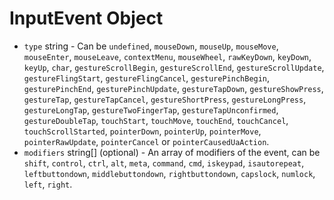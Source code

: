 # InputEvent Object

* `type` string - Can be `undefined`, `mouseDown`, `mouseUp`, `mouseMove`,
  `mouseEnter`, `mouseLeave`, `contextMenu`, `mouseWheel`, `rawKeyDown`,
  `keyDown`, `keyUp`, `char`, `gestureScrollBegin`, `gestureScrollEnd`,
  `gestureScrollUpdate`, `gestureFlingStart`, `gestureFlingCancel`,
  `gesturePinchBegin`, `gesturePinchEnd`, `gesturePinchUpdate`,
  `gestureTapDown`, `gestureShowPress`, `gestureTap`, `gestureTapCancel`,
  `gestureShortPress`, `gestureLongPress`, `gestureLongTap`,
  `gestureTwoFingerTap`, `gestureTapUnconfirmed`, `gestureDoubleTap`,
  `touchStart`, `touchMove`, `touchEnd`, `touchCancel`, `touchScrollStarted`,
  `pointerDown`, `pointerUp`, `pointerMove`, `pointerRawUpdate`,
  `pointerCancel` or `pointerCausedUaAction`.
* `modifiers` string[] (optional) - An array of modifiers of the event, can
  be `shift`, `control`, `ctrl`, `alt`, `meta`, `command`, `cmd`, `iskeypad`,
  `isautorepeat`, `leftbuttondown`, `middlebuttondown`, `rightbuttondown`,
  `capslock`, `numlock`, `left`, `right`.

